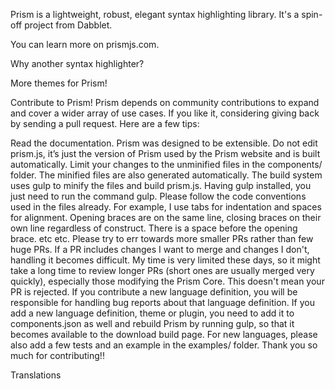 Prism is a lightweight, robust, elegant syntax highlighting library. It's a spin-off project from Dabblet.

You can learn more on prismjs.com.

Why another syntax highlighter?

More themes for Prism!

Contribute to Prism!
Prism depends on community contributions to expand and cover a wider array of use cases. If you like it, considering giving back by sending a pull request. Here are a few tips:

Read the documentation. Prism was designed to be extensible.
Do not edit prism.js, it’s just the version of Prism used by the Prism website and is built automatically. Limit your changes to the unminified files in the components/ folder. The minified files are also generated automatically.
The build system uses gulp to minify the files and build prism.js. Having gulp installed, you just need to run the command gulp.
Please follow the code conventions used in the files already. For example, I use tabs for indentation and spaces for alignment. Opening braces are on the same line, closing braces on their own line regardless of construct. There is a space before the opening brace. etc etc.
Please try to err towards more smaller PRs rather than few huge PRs. If a PR includes changes I want to merge and changes I don't, handling it becomes difficult.
My time is very limited these days, so it might take a long time to review longer PRs (short ones are usually merged very quickly), especially those modifying the Prism Core. This doesn't mean your PR is rejected.
If you contribute a new language definition, you will be responsible for handling bug reports about that language definition.
If you add a new language definition, theme or plugin, you need to add it to components.json as well and rebuild Prism by running gulp, so that it becomes available to the download build page. For new languages, please also add a few tests and an example in the examples/ folder.
Thank you so much for contributing!!

Translations
